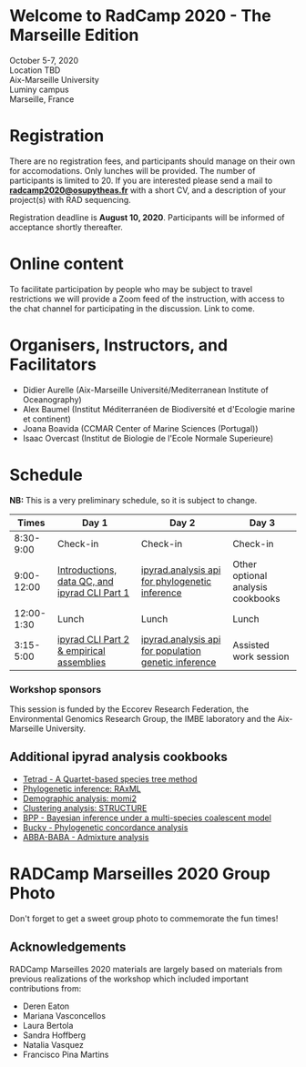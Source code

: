 
# Welcome to RadCamp 2020 - The Marseille Edition

October 5-7, 2020  
Location TBD  
Aix-Marseille University  
Luminy campus  
Marseille, France

# Registration
There are no registration fees, and participants should manage on their own
for accomodations. Only lunches will be provided. The number of participants
is limited to 20. If you are interested please send a mail to
**radcamp2020@osupytheas.fr** with a short CV, and a description of your project(s)
with RAD sequencing.

Registration deadline is **August 10, 2020**. Participants will be informed of
acceptance shortly thereafter.

# Online content
To facilitate participation by people who may be subject to travel
restrictions we will provide a Zoom feed of the instruction, with access
to the chat channel for participating in the discussion. Link to come.

# Organisers, Instructors, and Facilitators

  - Didier Aurelle (Aix-Marseille Université/Mediterranean Institute of Oceanography)
  - Alex Baumel (Institut Méditerranéen de Biodiversité et d'Ecologie marine et continent)
  - Joana Boavida (CCMAR Center of Marine Sciences (Portugal))
  - Isaac Overcast (Institut de Biologie de l'Ecole Normale Superieure)

# Schedule

__NB:__ This is a very preliminary schedule, so it is subject to change.

Times           | Day 1 | Day 2 | Day 3 |
-----           | ------ | ------ | ------ |
8:30-9:00       | Check-in | Check-in | Check-in |
9:00-12:00      | [Introductions, data QC, and ipyrad CLI Part 1](RADCamp-Day1-AM.md) | [ipyrad.analysis api for phylogenetic inference](RADCamp-Day2-AM.md) | Other optional analysis cookbooks |
12:00-1:30      | Lunch | Lunch | Lunch |
3:15-5:00       | [ipyrad CLI Part 2 & empirical assemblies](RADCamp-Day1-PM.md) | [ipyrad.analysis api for population genetic inference](RADCamp-Day2-PM.md) | Assisted work session |

### Workshop sponsors
This session is funded by the Eccorev Research Federation, the Environmental
Genomics Research Group, the IMBE laboratory and the Aix-Marseille University.

## Additional ipyrad analysis cookbooks
* [Tetrad - A Quartet-based species tree method](https://nbviewer.jupyter.org/github/dereneaton/ipyrad/blob/master/tests/cookbook-tetrad.ipynb)
* [Phylogenetic inference: RAxML](06_RAxML_API.md)
* [Demographic analysis: momi2](07_momi2_API.md)
* [Clustering analysis: STRUCTURE](05_STRUCTURE_API.md)
* [BPP - Bayesian inference under a multi-species coalescent model](https://nbviewer.jupyter.org/github/dereneaton/ipyrad/blob/master/tests/cookbook-bpp-species-delimitation.ipynb)
* [Bucky - Phylogenetic concordance analysis](https://nbviewer.jupyter.org/github/dereneaton/ipyrad/blob/master/tests/cookbook-bucky.ipynb)
* [ABBA-BABA - Admixture analysis](https://nbviewer.jupyter.org/github/dereneaton/ipyrad/blob/master/tests/cookbook-abba-baba.ipynb)

# RADCamp Marseilles 2020 Group Photo
Don't forget to get a sweet group photo to commemorate the fun times!

## Acknowledgements
RADCamp Marseilles 2020 materials are largely based on materials from previous
realizations of the workshop which included important contributions from:
* Deren Eaton
* Mariana Vasconcellos
* Laura Bertola
* Sandra Hoffberg
* Natalia Vasquez
* Francisco Pina Martins
